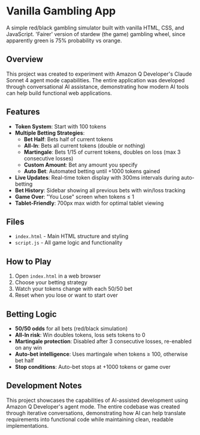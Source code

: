 # Vanilla Gambling App

A simple red/black gambling simulator built with vanilla HTML, CSS, and JavaScript. 'Fairer' version of stardew (the game) gambling wheel, since apparently green is 75% probability vs orange.

## Overview

This project was created to experiment with Amazon Q Developer's Claude Sonnet 4 agent mode capabilities. The entire application was developed through conversational AI assistance, demonstrating how modern AI tools can help build functional web applications.

## Features

- **Token System**: Start with 100 tokens
- **Multiple Betting Strategies**:
  - **Bet Half**: Bets half of current tokens
  - **All-In**: Bets all current tokens (double or nothing)
  - **Martingale**: Bets 1/15 of current tokens, doubles on loss (max 3 consecutive losses)
  - **Custom Amount**: Bet any amount you specify
  - **Auto Bet**: Automated betting until +1000 tokens gained
- **Live Updates**: Real-time token display with 300ms intervals during auto-betting
- **Bet History**: Sidebar showing all previous bets with win/loss tracking
- **Game Over**: "You Lose" screen when tokens ≤ 1
- **Tablet-Friendly**: 700px max width for optimal tablet viewing

## Files

- `index.html` - Main HTML structure and styling
- `script.js` - All game logic and functionality

## How to Play

1. Open `index.html` in a web browser
2. Choose your betting strategy
3. Watch your tokens change with each 50/50 bet
4. Reset when you lose or want to start over

## Betting Logic

- **50/50 odds** for all bets (red/black simulation)
- **All-In risk**: Win doubles tokens, loss sets tokens to 0
- **Martingale protection**: Disabled after 3 consecutive losses, re-enabled on any win
- **Auto-bet intelligence**: Uses martingale when tokens ≥ 100, otherwise bet half
- **Stop conditions**: Auto-bet stops at +1000 tokens or game over

## Development Notes

This project showcases the capabilities of AI-assisted development using Amazon Q Developer's agent mode. The entire codebase was created through iterative conversations, demonstrating how AI can help translate requirements into functional code while maintaining clean, readable implementations.
